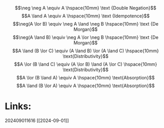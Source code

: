 $$\neg \neg A \equiv A \hspace{10mm} \text {Double Negation}$$
$$A \land A \equiv A \hspace{10mm} \text {Idempotence}$$ $$\neg(A \lor B) \equiv \neg A \land \neg B \hspace{10mm} \text {De Morgan}$$$$\neg(A \land B) \equiv \neg A \lor \neg B \hspace{10mm} \text {De Morgan}$$$$A \land (B \lor C) \equiv (A \land B) \lor (A \land C) \hspace{10mm} \text{Distributivity}$$
$$A \lor (B \land C) \equiv (A \lor B) \land (A \lor C) \hspace{10mm} \text{Distributivity}$$
$$A \lor (B \land A) \equiv A \hspace{10mm} \text{Absorption}$$
$$A \land (B \lor A) \equiv A \hspace{10mm} \text{Absorption}$$
# Links: 

202409011616
[[2024-09-01]]